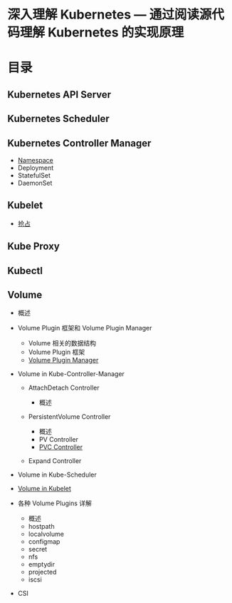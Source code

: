 # 深入理解 Kubernetes — 通过阅读源代码理解 Kubernetes 的实现原理

# 目录

## Kubernetes API Server

## Kubernetes Scheduler

## Kubernetes Controller Manager

- [Namespace](kube-controller-manager/namespace.md)
- Deployment
- StatefulSet
- DaemonSet

## Kubelet

- [抢占](kubelet/preemption.md)

## Kube Proxy

## Kubectl

## Volume

- 概述

- Volume Plugin 框架和 Volume Plugin Manager

  - Volume 相关的数据结构
  - Volume Plugin 框架
  - [Volume Plugin Manager](volume/plugin-manager.md)

- Volume in Kube-Controller-Manager

  - AttachDetach Controller

    - 概述

  - PersistentVolume Controller

    - 概述
    - PV Controller
    - [PVC Controller](kube-controller-manager/volume/persistentvolume/pvc.md)

  - Expand Controller

- Volume in Kube-Scheduler

- [Volume in Kubelet](kubelet/volume/overview.md)

- 各种 Volume Plugins 详解

  - 概述
  - hostpath
  - localvolume
  - configmap
  - secret
  - nfs
  - emptydir
  - projected
  - iscsi

- CSI
